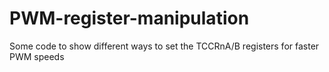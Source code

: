 # PWM-register-manipulation
Some code to show different ways to set the TCCRnA/B registers for faster PWM speeds
